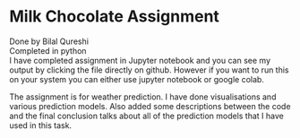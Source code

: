 # Milk Chocolate Assignment
Done by Bilal Qureshi <br>
Completed in python <br>
I have completed assignment in Jupyter notebook and you can see my output by clicking the file directly on github. However if you want to run this on your system you can either use jupyter notebook or google colab. <br>

The assignment is for weather prediction. I have done visualisations and various prediction models. Also added some descriptions between the code and the final conclusion talks about all of the prediction models that I have used in this task.
 
